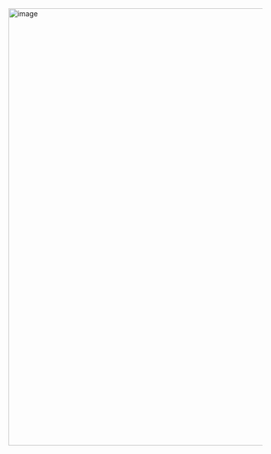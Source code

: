 <img width="1903" height="866" alt="image" src="https://github.com/user-attachments/assets/af428353-3194-4e80-bfdd-ae7894598b1d" />
